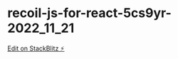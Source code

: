 # recoil-js-for-react-5cs9yr-2022_11_21

[Edit on StackBlitz ⚡️](https://stackblitz.com/edit/recoil-js-for-react-9v5ekn)